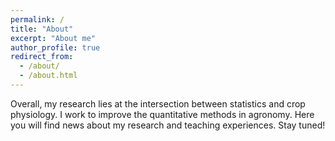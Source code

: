 ```yaml
---
permalink: /
title: "About"
excerpt: "About me"
author_profile: true
redirect_from: 
  - /about/
  - /about.html
---
```


Overall, my research lies at the intersection between statistics and crop physiology. I work to improve the quantitative methods in agronomy. 
Here you will find news about my research and teaching experiences. Stay tuned!  
